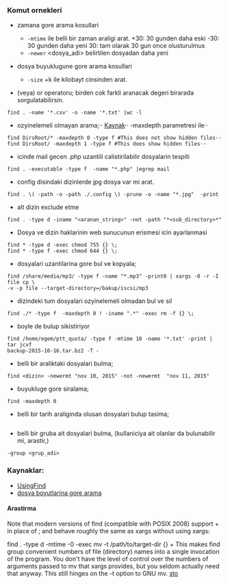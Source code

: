 ### Komut ornekleri 

* zamana gore arama kosullari
    - `-mtime` ile belli bir zaman araligi arat.
        +30: 30 gunden daha eski
        -30: 30 gunden daha yeni
        30: tam olarak 30 gun once olusturulmus
    - `-newer` <dosya_adi> belirtilen dosyadan daha yeni

* dosya buyuklugune gore arama kosullari
    - `-size` +<buyukluk>k ile kilobayt cinsinden arat.

* (veya) or operatoru; birden cok farkli aranacak degeri birarada
  sorgulatabilirsin.

```
find . -name '*.csv' -o -name '*.txt' |wc -l
```

* ozyinelemeli olmayan arama;··
[Kaynak](http://stackoverflow.com/questions/3925337/find-without-recursion)··
-maxdepth parametresi ile··
```
find DirsRoot/* -maxdepth 0 -type f #This does not show hidden files··
find DirsRoot/ -maxdepth 1 -type f #This does show hidden files··
```

* icinde mail gecen .php uzantili calistirilabilir dosyalarin tespiti   
```
find . -executable -type f  -name "*.php" |egrep mail
```

* config disindaki dizinlerde jpg dosya var mi arat.
```
find . \( -path -o -path ./.config \) -prune -o -name "*.jpg"  -print
```

* alt dizin exclude etme
```
find . -type d -iname "<aranan_string>" -not -path "*<sub_directory>*"
```

* Dosya ve dizin haklarinin web sunucunun erismesi icin ayarlanmasi
```
find * -type d -exec chmod 755 {} \;
find * -type f -exec chmod 644 {} \;
```
* dosyalari uzantilarina gore bul ve kopyala;
```
find /share/media/mp3/ -type f -name "*.mp3" -print0 | xargs -0 -r -I file cp \
-v -p file --target-directory=/bakup/iscsi/mp3
```
* dizindeki tum dosyalari ozyinelemeli olmadan bul ve sil
```
find ./* -type f  -maxdepth 0 ! -iname ".*" -exec rm -f {} \;
```
* boyle de bulup sikistiriyor
```
find /home/egem/ptt_quota/ -type f -mtime 10 -name '*.txt' -print | tar jcvf
backup-2015-10-16.tar.bz2 -T -
```
* belli bir araliktaki dosyalari bulma;
```
find <dizin> -newermt "nov 10, 2015" -not -newermt  "nov 11, 2015"
```

* buyukluge gore siralama;
```
find -maxdepth 0 
```

* belli bir tarih araliginda olusan dosyalari bulup tasima;
```
```

* belli bir gruba ait dosyalari bulma, (kullaniciya ait olanlar da bulunabilir mi, arastir,)
```
-group <grup_adi>
```

### Kaynaklar:

* [UsingFind](http://mywiki.wooledge.org/UsingFind)
* [dosya boyutlarina gore arama](http://linuxconfig.org/how-to-use-find-command-to-search-for-files-based-on-file-size)


#### Arastirma
Note that modern versions of find (compatible with POSIX 2008) support + in place of ; and behave roughly the same as xargs without using xargs:

find . -type d -mtime -0 -exec mv -t /path/to/target-dir {} +
This makes find group convenient numbers of file (directory) names into a single invocation of the program. You don't have the level of control over the numbers of arguments passed to mv that xargs provides, but you seldom actually need that anyway. This still hinges on the -t option to GNU mv.
[sto](http://stackoverflow.com/questions/13899746/use-xargs-to-mv-the-find-directory-into-another-directory)



